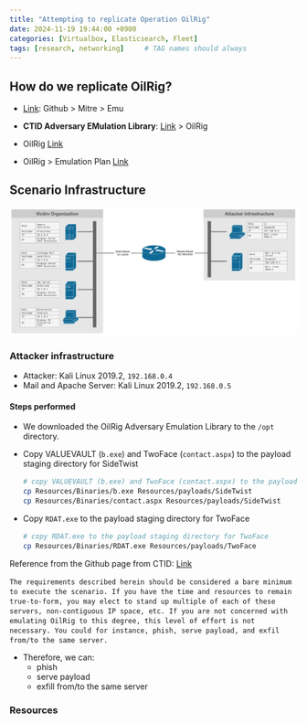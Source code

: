 ```yaml
---
title: "Attempting to replicate Operation OilRig"
date: 2024-11-19 19:44:00 +0900
categories: [Virtualbox, Elasticsearch, Fleet]
tags: [research, networking]     # TAG names should always 
---
```


## How do we replicate OilRig?

- [Link](https://github.com/mitre/emu): Github > Mitre > Emu 

- **CTID Adversary EMulation Library**: [Link](https://github.com/center-for-threat-informed-defense/adversary_emulation_library) > OilRig

- OilRig [Link](https://github.com/center-for-threat-informed-defense/adversary_emulation_library/tree/master/oilrig)

- OilRig > Emulation Plan [Link](https://github.com/center-for-threat-informed-defense/adversary_emulation_library/tree/master/oilrig/Emulation_Plan)

## Scenario Infrastructure

![alt text](/assets/images/oilrig-infrastructure.png)

### Attacker infrastructure

- Attacker: Kali Linux 2019.2, `192.168.0.4`
- Mail and Apache Server: Kali Linux 2019.2, `192.168.0.5`

#### Steps performed

- We downloaded the OilRig Adversary Emulation Library to the `/opt` directory.

- Copy VALUEVAULT (`b.exe`) and TwoFace (`contact.aspx`) to the payload staging directory for SideTwist

  ```bash
  # copy VALUEVAULT (b.exe) and TwoFace (contact.aspx) to the payload staging directory for SideTwist
  cp Resources/Binaries/b.exe Resources/payloads/SideTwist
  cp Resources/Binaries/contact.aspx Resources/payloads/SideTwist
  ```
- Copy `RDAT.exe` to the payload staging directory for TwoFace

  ```bash
  # copy RDAT.exe to the payload staging directory for TwoFace
  cp Resources/Binaries/RDAT.exe Resources/payloads/TwoFace
  ```



Reference from the Github page from CTID: [Link](https://github.com/center-for-threat-informed-defense/adversary_emulation_library/blob/master/oilrig/Emulation_Plan/Infrastructure.md)


`The requirements described herein should be considered a bare minimum to execute the scenario. If you have the time and resources to remain true-to-form, you may elect to stand up multiple of each of these servers, non-contiguous IP space, etc. If you are not concerned with emulating OilRig to this degree, this level of effort is not necessary. You could for instance, phish, serve payload, and exfil from/to the same server.`

- Therefore, we can:
  - phish
  - serve payload
  - exfill from/to the same server




### Resources 



<!-- ## Emulation Plan

### Scenario Overview

This scenario emulates OilRig TTPs on several malware specimens either used by or associated with the OilRig actors:

1. SideTwist
2. VALUEVAULT
3. TwoFace
4. RDAT

### About the Gosta user session

- There is this note in the Scenario Overview

`A Note on This Document:`

`This all-in-one file does not include steps related to noise, which was also conducted during the week. For the purpose of the plan, presume that an active user session for Gosta is present for any SideTwist steps, necessary for the scheduled task to execute the implant. This session originated from an out-of-scope jump box`

- According to ChatGPT:

  - `Yes, if Gosta is not already an user on the target server, you will need to create this user. The emulation plan assumes Gosta's existence and an active session under their account for successful execution of SideTwist-related tasks.`

  - ` -->

